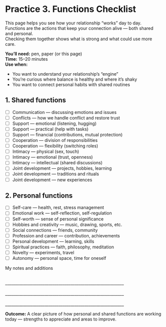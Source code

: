 # Practice 3. Functions Checklist

This page helps you see how your relationship “works” day to day.<br/>
Functions are the actions that keep your connection alive — both shared and personal.<br/>
Checking them together shows what is strong and what could use more care.

**You’ll need:** pen, paper (or this page)<br/>
**Time:** 15–20 minutes<br/>
**Use when:**

- You want to understand your relationship’s “engine”
- You’re curious where balance is healthy and where it’s shaky
- You want to connect personal habits with shared routines

## 1. Shared functions

- ☐ Communication — discussing emotions and issues
- ☐ Conflicts — how we handle conflict and restore trust
- ☐ Support — emotional (listening, hugging)
- ☐ Support — practical (help with tasks)
- ☐ Support — financial (contributions, mutual protection)
- ☐ Cooperation — division of responsibilities
- ☐ Cooperation — flexibility (switching roles)
- ☐ Intimacy — physical (sex, touch)
- ☐ Intimacy — emotional (trust, openness)
- ☐ Intimacy — intellectual (shared discussions)
- ☐ Joint development — projects, hobbies, learning
- ☐ Joint development — traditions and rituals
- ☐ Joint development — new experiences

## 2. Personal functions

- ☐ Self-care — health, rest, stress management
- ☐ Emotional work — self-reflection, self-regulation
- ☐ Self-worth — sense of personal significance
- ☐ Hobbies and creativity — music, drawing, sports, etc.
- ☐ Social connections — friends, community
- ☐ Profession and career — contribution, achievements
- ☐ Personal development — learning, skills
- ☐ Spiritual practices — faith, philosophy, meditation
- ☐ Novelty — experiments, travel
- ☐ Autonomy — personal space, time for oneself

My notes and additions

<br/>
____________________________________________________________
<br/><br/>
____________________________________________________________
<br/><br/>
____________________________________________________________

**Outcome:** A clear picture of how personal and shared functions are working today — strengths to appreciate and areas to improve.
